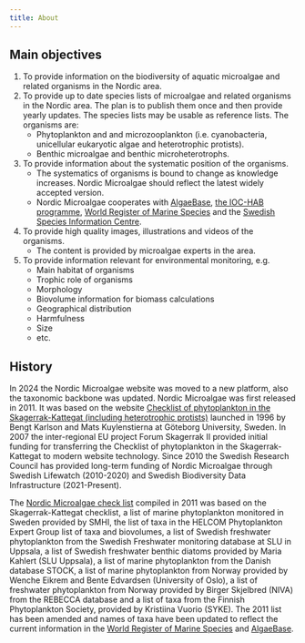 ```yaml
---
title: About
---
```


## Main objectives

1. To provide information on the biodiversity of aquatic microalgae and related organisms in the Nordic area.
2. To provide up to date species lists of microalgae and related organisms in the Nordic area. The plan is to publish them once and then provide yearly updates. The species lists may be usable as reference lists. The organisms are:
    * Phytoplankton and and microzooplankton (i.e. cyanobacteria, unicellular eukaryotic algae and heterotrophic protists).
    * Benthic microalgae and benthic microheterotrophs.
3. To provide information about the systematic position of the organisms.
    * The systematics of organisms is bound to change as knowledge increases. Nordic Microalgae should reflect the latest widely accepted version.
    * Nordic Microalgae cooperates with [AlgaeBase](http://www.algaebase.org/), [the IOC-HAB programme](http://hab.ioc-unesco.org/), [World Register of Marine Species](http://www.marinespecies.org/) and the [Swedish Species Information Centre](https://www.artdatabanken.se/en/).
4. To provide high quality images, illustrations and videos of the organisms.
    * The content is provided by microalgae experts in the area.
5. To provide information relevant for environmental monitoring, e.g.
    * Main habitat of organisms
    * Trophic role of organisms
    * Morphology
    * Biovolume information for biomass calculations
    * Geographical distribution
    * Harmfulness
    * Size
    * etc.
  
## History

In 2024 the Nordic Microalgae website was moved to a new platform, also the taxonomic backbone was updated. Nordic Microalgae was first released in 2011. It was based on the website [Checklist of phytoplankton in the Skagerrak-Kattegat (including heterotrophic protists)](http://www.smhi.se/oceanografi/oce_info_data/plankton_checklist/ssshome.htm) launched in 1996 by Bengt Karlson and Mats Kuylenstierna at Göteborg University, Sweden. In 2007 the inter-regional EU project Forum Skagerrak II provided initial funding for transferring the Checklist of phytoplankton in the Skagerrak-Kattegat to modern website technology. Since 2010 the Swedish Research Council has provided long-term funding of Nordic Microalgae through Swedish Lifewatch (2010-2020) and Swedish Biodiversity Data Infrastructure (2021-Present).

The [Nordic Microalgae check list](http://nordicmicroalgae.org/checklists) compiled in 2011 was based on the Skagerrak-Kattegat checklist, a list of marine phytoplankton monitored in Sweden provided by SMHI, the list of taxa in the HELCOM Phytoplankton Expert Group list of taxa and biovolumes, a list of Swedish freshwater phytoplankton from the Swedish Freshwater monitoring database at SLU in Uppsala, a list of Swedish freshwater benthic diatoms provided by Maria Kahlert (SLU Uppsala), a list of marine phytoplankton from the Danish database STOCK, a list of marine phytoplankton from Norway provided by Wenche Eikrem and Bente Edvardsen (University of Oslo), a list of freshwater phytoplankton from Norway provided by Birger Skjelbred (NIVA) from the REBECCA database and a list of taxa from the Finnish Phytoplankton Society, provided by Kristiina Vuorio (SYKE). The 2011 list has been amended and names of taxa have been updated to reflect the current information in the [World Register of Marine Species](https://www.marinespecies.org/) and [AlgaeBase](https://www.algaebase.org/).

